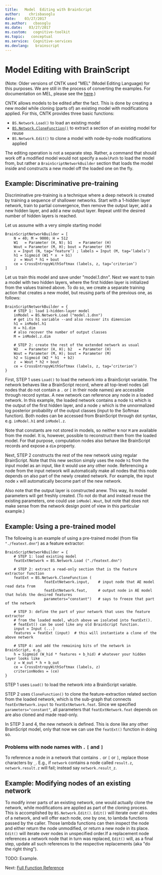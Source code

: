 ```yaml
---
title:   Model  Editing with BrainScript
author:    chrisbasoglu
date:    03/27/2017
ms.author:   cbasoglu
ms.date:   03/27/2017
ms.custom:   cognitive-toolkit
ms.topic:   conceptual
ms.service:  Cognitive-services
ms.devlang:   brainscript
---
```


# Model  Editing with BrainScript

(Note: Older versions of CNTK used "MEL" (Model Editing Language) for this purposes. We are still in the process of converting the examples. For documentation on MEL, please see the [here](https://github.com/Microsoft/CNTK/blob/master/Documentation/Documents/Model%20Editing%20Language.md).)

CNTK allows models to be edited after the fact. This is done by creating a new model while cloning (parts of) an existing model with modifications applied. For this, CNTK provides three basic functions:

* `BS.Network.Load()` to load an existing model
* [`BS.Network.CloneFunction()`](./CloneFunction.md) to extract a section of an existing model for reuse
* `BS.Network.Edit()` to clone a model with node-by-node modifications applied

The editing operation is not a separate step. Rather, a command that should work off a modified model would not specify a `modelPath` to load the model from, but rather a `BrainScriptNetworkBuilder` section that loads the model inside and constructs a new model off the loaded one on the fly.

## Example: Discriminative pre-training

Discriminative pre-training is a technique where a deep network is created by training a sequence of shallower networks. Start with a 1-hidden layer network, train to partial convergence, then remove the output layer, add a new hidden layer, and add a new output layer. Repeat until the desired number of hidden layers is reached.

Let us assume with a very simple starting model

    BrainScriptNetworkBuilder = [
        N = 40; M = 9000; H = 512
        W1   = Parameter (H, N); b1   = Parameter (H)
        Wout = Parameter (M, H); bout = Parameter (M)
        x = Input (N, tag=‘feature’) ; labels = Input (M, tag=‘labels’)
        h1 = Sigmoid (W1 * x  + b1)
        z  = Wout * h1 + bout
        ce = CrossEntropyWithSoftmax (labels, z, tag=‘criterion’)
    ]

Let us train this model and save under "model.1.dnn". Next we want to train a model with two hidden layers, where the first hidden layer is initialized from the values trained above. To do so, we create a separate training action that creates a new model, but reusing parts of the previous one, as follows:

    BrainScriptNetworkBuilder = {
        # STEP 1: load 1-hidden-layer model
        inModel = BS.Network.Load ("model.1.dnn")
        # get its h1 variable --and also recover its dimension
        h1 = inModel.h1
        H = h1.dim
        # also recover the number of output classes
        M = inModel.z.dim

        # STEP 2: create the rest of the extended network as usual
        W2   = Parameter (H, H); b2   = Parameter (H)
        Wout = Parameter (M, H); bout = Parameter (M)
        h2 = Sigmoid (W2 * h1  + b2)
        z  = Wout * h2 + bout
        ce = CrossEntropyWithSoftmax (labels, z, tag=‘criterion’)
    }

First, STEP 1 uses `Load()` to load the network into a BrainScript variable. The network behaves like a BrainScript record, where all top-level nodes (all nodes that do not contain a `.` or `[` in their node names) are accessible through record syntax. A new network can reference any node in a loaded network. In this example, the loaded network contains a node `h1` which is the output of the first hidden layer, and a node `z` which is the unnormalized log posterior probability of the output classes (input to the Softmax function). Both nodes can be accessed from BrainScript through dot syntax, e.g. `inModel.h1` and `inModel.z`.

Note that constants are not stored in models, so neither `N` nor `M` are available from the model. It is, however, possible to reconstruct them from the loaded model. For that purpose, computation nodes also behave like BrainScript records and expose a `dim` property.

Next, STEP 2 constructs the rest of the new network using regular BrainScript. Note that this new section simply uses the node `h1` from the input model as an input, like it would use any other node. Referencing a node from the input network will automatically make all nodes that this node depends on also part of the newly created network. For example, the input node `x` will automatically become part of the new network.

Also note that the output layer is constructed anew. This way, its model parameters will get freshly created. (To not do that and instead reuse the existing parameters, one could use `inModel.Wout`, but note that does not make sense from the network design point of view in this particular example.)

## Example: Using a pre-trained model

The following is an example of using a pre-trained model (from file `"./featext.dnn"`) as a feature extractor:

    BrainScriptNetworkBuilder = {
        # STEP 1: load existing model
        featExtNetwork = BS.Network.Load ("./featext.dnn")

        # STEP 2: extract a read-only section that is the feature extractor function
        featExt = BS.Network.CloneFunction (
                      featExtNetwork.input,    # input node that AE model read data from
                      featExtNetwork.feat,     # output node in AE model that holds the desired features
                      parameters="constant")   # says to freeze that part of the network

        # STEP 3: define the part of your network that uses the feature extractor
        # from the loaded model, which above we isolated into featExt().
        # featExt() can be used like any old BrainScript function.
        input = Input (...)
        features = featExt (input)  # this will instantiate a clone of the above network

        # STEP 4: and add the remaining bits of the network in BrainScript, e.g.
        h = Sigmoid (W_hid * features + b_hid) # whatever your hidden layer looks like
        z = W_out * h + b_out
        ce = CrossEntropyWithSoftmax (labels, z)
        criterionNodes = (ce)
    }

STEP 1 uses `Load()` to load the network into a BrainScript variable.

STEP 2 uses `CloneFunction()` to clone the feature-extraction related section from the loaded network, which is the sub-graph that connects `featExtNetwork.input` to `featExtNetwork.feat`. Since we specified `parameters="constant"`, all parameters that `featExtNetwork.feat` depends on are also cloned and made read-only.

In STEP 3 and 4, the new network is defined. This is done like any other BrainScript model, only that now we can use the `featExt()` function in doing so.

### Problems with node names with `.` `[` and `]`
To reference a node in a network that contains `.` or `[` or `]`, replace those characters by `_`.
E.g., if `network` contains a node called `result.z`, `network.result.z` will fail;
instead say `network.result_z`.

## Example: Modifying nodes of an existing network

To modify inner parts of an existing network, one would actually clone the network, while modifications are applied as part of the cloning process. This is accomplished by `BS.Network.Edit()`. `Edit()` will iterate over all nodes of a network, and will offer each node, one by one, to lambda functions passed by the caller. Those lambda functions can then inspect the node and either return the node unmodified, or return a new node in its place. `Edit()` will iterate over nodes in unspecified order.If a replacement node references a network node that in turn was replaced, `Edit()` will, as a final step, update all such references to the respective replacements (aka "do the right thing").

TODO: Example.

Next: [Full Function Reference](./BrainScript-Full-Function-Reference.md)
